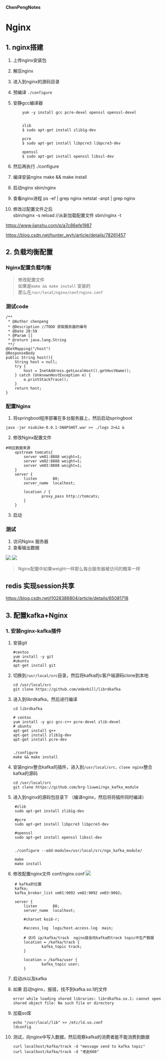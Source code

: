 **ChenPengNotes**

# Nginx	
## 1. nginx搭建
1. 上传nginx安装包
2. 解压nginx
3. 进入到nginx的源码目录
4. 预编译
	`./configure`
5. 安静gcc编译器
    ```
		yum -y install gcc pcre-devel openssl openssl-devel
		
		
		zlib
	    $ sudo apt-get install zlib1g-dev

	    pcre
	    $ sudo apt-get install libpcre3 libpcre3-dev  

	    openssl
	    $ sudo apt-get install openssl libssl-dev  
	```

6. 然后再执行
	./configure
7. 编译安装nginx
	make && make install
8. 启动nginx
	sbin/nginx
9. 查看nginx进程
	ps -ef | grep nginx
	netstat -anpt | grep nginx


10. 修改过配置文件之后  
    sbin/nginx -s reload //从新加载配置文件
    sbin/nginx -t

https://www.jianshu.com/p/a7c86efe1987

https://blog.csdn.net/hunter_wyh/article/details/78261457

## 2. 负载均衡配置	

### Nginx配置负载均衡
> 修改配置文件  
如果是`make && make install` 安装的   
那么在`/usr/local/nginx/conf/nginx.conf`


### 测试code
```
/**
 * @Author chenpeng
 * @Description //TODO 获取服务器的编号
 * @Date 20:59 
 * @Param []
 * @return java.lang.String
 **/
@GetMapping("/host")
@ResponseBody
public String host(){
    String host = null;
    try {
        host = InetAddress.getLocalHost().getHostName();
    } catch (UnknownHostException e) {
        e.printStackTrace();
    }
    return host;
}
```

### 配置Nginx

1. 将springboot程序部署在多台服务器上，然后启动springboot
```
java -jar niubike-0.0.1-SNAPSHOT.war >> ./logs 2>&1 &
```
2. 修改Nginx配置文件
```
#响应数据来源
    upstream tomcats{
        server vm01:8888 weight=1;
        server vm02:8888 weight=1;
        server vm03:8888 weight=1;
    }
    server {
        listen       80;
        server_name  localhost;

        location / {
                proxy_pass http://tomcats;
        }
    }
```

3. 启动

### 测试
1. 访问Nginx 服务器
2. 查看输出数据

![](https://raw.githubusercontent.com/shutter-cp/imgBed/master/img/20190527014242.png)
![](https://raw.githubusercontent.com/shutter-cp/imgBed/master/img/20190527014300.png)

> Nginx配置中如果weight一样那么每台服务器被访问的概率一样

## redis 实现session共享
https://blog.csdn.net/l1028386804/article/details/65081718

## 	3. 配置kafka+Nginx
### 1. 安装nginx-kafka插件
1. 安装git
    ```
    #centos
	yum install -y git
	#ubuntu
	apt-get install git
    ```
2. 切换到`/usr/local/src`目录，然后将kafka的c客户端源码clone到本地
    ```
	cd /usr/local/src
    git clone https://github.com/edenhill/librdkafka
    ```
3. 进入到librdkafka，然后进行编译
	```
	cd librdkafka
	
	# centos
	yum install -y gcc gcc-c++ pcre-devel zlib-devel
	# ubuntu
	apt-get install g++ 
	apt-get install zlib1g-dev
	apt-get install pcre-dev
	
	
	./configure
	make && make install
	```
4. 安装nginx整合kafka的插件，进入到`/usr/local/src，clone nginx`整合kafka的源码    
	```
	cd /usr/local/src
	git clone https://github.com/brg-liuwei/ngx_kafka_module
	```
5. 进入到nginx的源码包目录下	（编译nginx，然后将将插件同时编译）
```
    #zlib
    sudo apt-get install zlib1g-dev
    
    #pcre
    sudo apt-get install libpcre3 libpcre3-dev  
    
    #openssl
    sudo apt-get install openssl libssl-dev 
    
    
	./configure --add-module=/usr/local/src/ngx_kafka_module/
	
	make
	make install
```
6. 修改配置nginx文件 conf/nginx.conf
	![](https://raw.githubusercontent.com/shutter-cp/imgBed/master/img/20190526233035.png)
```
    # kafka的位置
    kafka;
    kafka_broker_list vm01:9092 vm02:9092 vm03:9092;

    server {
        listen       80;
        server_name  localhost;

        #charset koi8-r;

        #access_log  logs/host.access.log  main;

        # 访问 ip/kafka/track  nginx就会向kafka的track topic中生产数据
        location = /kafka/track {
                kafka_topic track;
        }

        location = /kafka/user {
                kafka_topic user;
        }

```

7. 启动zk以及kafka
8. 如果 启动nginx，报错，找不到kafka.so.1的文件
	```
	error while loading shared libraries: librdkafka.so.1: cannot open shared object file: No such file or directory
	```
9. 加载so库
	```
	echo "/usr/local/lib" >> /etc/ld.so.conf
	ldconfig
	```

10. 测试，向nginx中写入数据，然后观察kafka的消费者能不能消费到数据
	```
	curl localhost/kafka/track -d "message send to kafka topic"
	curl localhost/kafka/track -d "老赵666" 
	```